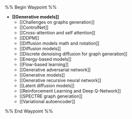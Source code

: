 %% Begin Waypoint %%
- **[[Generative models]]**
	- [[Challenges on graphs generation]]
	- [[ControlNet]]
	- [[Cross-attention and self attention]]
	- [[DDPM]]
	- [[Diffusion models math and notation]]
	- [[Diffusion models]]
	- [[Discrete denoising diffusion for graph generation]]
	- [[Energy-based models]]
	- [[Flow-based learning]]
	- [[Generative adversarial network]]
	- [[Generative models]]
	- [[Generative recursive neural network]]
	- [[Latent diffusion models]]
	- [[Reinforcement Learning and Deep Q-Network]]
	- [[SPECTRE graph generation]]
	- [[Variational autoencoder]]

%% End Waypoint %%